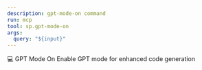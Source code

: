 ```yaml
---
description: gpt-mode-on command
run: mcp
tool: sp.gpt-mode-on
args:
  query: "${input}"
---
```


💻 GPT Mode On
Enable GPT mode for enhanced code generation
